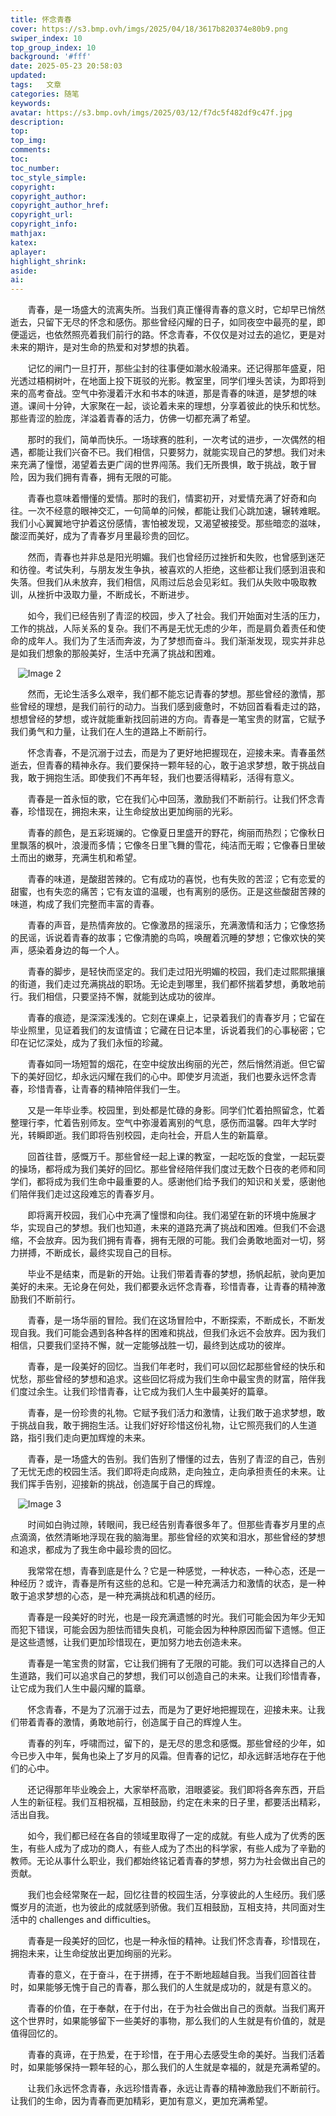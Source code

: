 ```yaml
---
title: 怀念青春
cover: https://s3.bmp.ovh/imgs/2025/04/18/3617b820374e80b9.png
swiper_index: 10
top_group_index: 10
background: '#fff'
date: 2025-05-23 20:58:03
updated:
tags:   文章
categories: 随笔
keywords:
avatar: https://s3.bmp.ovh/imgs/2025/03/12/f7dc5f482df9c47f.jpg
description:
top: 
top_img:
comments:
toc:
toc_number:
toc_style_simple:
copyright:
copyright_author:
copyright_author_href:
copyright_url:
copyright_info:
mathjax:
katex:
aplayer:
highlight_shrink:
aside:
ai:
---
```






&nbsp;&nbsp;&nbsp;&nbsp;&nbsp;&nbsp;&nbsp;青春，是一场盛大的流离失所。当我们真正懂得青春的意义时，它却早已悄然逝去，只留下无尽的怀念和感伤。那些曾经闪耀的日子，如同夜空中最亮的星，即便遥远，也依然照亮着我们前行的路。怀念青春，不仅仅是对过去的追忆，更是对未来的期许，是对生命的热爱和对梦想的执着。






&nbsp;&nbsp;&nbsp;&nbsp;&nbsp;&nbsp;&nbsp;记忆的闸门一旦打开，那些尘封的往事便如潮水般涌来。还记得那年盛夏，阳光透过梧桐树叶，在地面上投下斑驳的光影。教室里，同学们埋头苦读，为即将到来的高考奋战。空气中弥漫着汗水和书本的味道，那是青春的味道，是梦想的味道。课间十分钟，大家聚在一起，谈论着未来的理想，分享着彼此的快乐和忧愁。那些青涩的脸庞，洋溢着青春的活力，仿佛一切都充满了希望。



&nbsp;&nbsp;&nbsp;&nbsp;&nbsp;&nbsp;&nbsp;那时的我们，简单而快乐。一场球赛的胜利，一次考试的进步，一次偶然的相遇，都能让我们兴奋不已。我们相信，只要努力，就能实现自己的梦想。我们对未来充满了憧憬，渴望着去更广阔的世界闯荡。我们无所畏惧，敢于挑战，敢于冒险，因为我们拥有青春，拥有无限的可能。



&nbsp;&nbsp;&nbsp;&nbsp;&nbsp;&nbsp;&nbsp;青春也意味着懵懂的爱情。那时的我们，情窦初开，对爱情充满了好奇和向往。一次不经意的眼神交汇，一句简单的问候，都能让我们心跳加速，辗转难眠。我们小心翼翼地守护着这份感情，害怕被发现，又渴望被接受。那些暗恋的滋味，酸涩而美好，成为了青春岁月里最珍贵的回忆。



&nbsp;&nbsp;&nbsp;&nbsp;&nbsp;&nbsp;&nbsp;然而，青春也并非总是阳光明媚。我们也曾经历过挫折和失败，也曾感到迷茫和彷徨。考试失利，与朋友发生争执，被喜欢的人拒绝，这些都让我们感到沮丧和失落。但我们从未放弃，我们相信，风雨过后总会见彩虹。我们从失败中吸取教训，从挫折中汲取力量，不断成长，不断进步。



&nbsp;&nbsp;&nbsp;&nbsp;&nbsp;&nbsp;&nbsp;如今，我们已经告别了青涩的校园，步入了社会。我们开始面对生活的压力，工作的挑战，人际关系的复杂。我们不再是无忧无虑的少年，而是肩负着责任和使命的成年人。我们为了生活而奔波，为了梦想而奋斗。我们渐渐发现，现实并非总是如我们想象的那般美好，生活中充满了挑战和困难。



&nbsp;&nbsp;&nbsp;![Image 2](https://image.pollinations.ai/prompt/nostalgic%20young%20adults%20reminiscing%20student%20days%20under%20tree%20park%20soft%20golden%20light)



&nbsp;&nbsp;&nbsp;&nbsp;&nbsp;&nbsp;&nbsp;然而，无论生活多么艰辛，我们都不能忘记青春的梦想。那些曾经的激情，那些曾经的理想，是我们前行的动力。当我们感到疲惫时，不妨回首看看走过的路，想想曾经的梦想，或许就能重新找回前进的方向。青春是一笔宝贵的财富，它赋予我们勇气和力量，让我们在人生的道路上不断前行。



&nbsp;&nbsp;&nbsp;&nbsp;&nbsp;&nbsp;&nbsp;怀念青春，不是沉溺于过去，而是为了更好地把握现在，迎接未来。青春虽然逝去，但青春的精神永存。我们要保持一颗年轻的心，敢于追求梦想，敢于挑战自我，敢于拥抱生活。即使我们不再年轻，我们也要活得精彩，活得有意义。



&nbsp;&nbsp;&nbsp;&nbsp;&nbsp;&nbsp;&nbsp;青春是一首永恒的歌，它在我们心中回荡，激励我们不断前行。让我们怀念青春，珍惜现在，拥抱未来，让生命绽放出更加绚丽的光彩。



&nbsp;&nbsp;&nbsp;&nbsp;&nbsp;&nbsp;&nbsp;青春的颜色，是五彩斑斓的。它像夏日里盛开的野花，绚丽而热烈；它像秋日里飘落的枫叶，浪漫而多情；它像冬日里飞舞的雪花，纯洁而无暇；它像春日里破土而出的嫩芽，充满生机和希望。



&nbsp;&nbsp;&nbsp;&nbsp;&nbsp;&nbsp;&nbsp;青春的味道，是酸甜苦辣的。它有成功的喜悦，也有失败的苦涩；它有恋爱的甜蜜，也有失恋的痛苦；它有友谊的温暖，也有离别的感伤。正是这些酸甜苦辣的味道，构成了我们完整而丰富的青春。






&nbsp;&nbsp;&nbsp;&nbsp;&nbsp;&nbsp;&nbsp;青春的声音，是热情奔放的。它像激昂的摇滚乐，充满激情和活力；它像悠扬的民谣，诉说着青春的故事；它像清脆的鸟鸣，唤醒着沉睡的梦想；它像欢快的笑声，感染着身边的每一个人。



&nbsp;&nbsp;&nbsp;&nbsp;&nbsp;&nbsp;&nbsp;青春的脚步，是轻快而坚定的。我们走过阳光明媚的校园，我们走过熙熙攘攘的街道，我们走过充满挑战的职场。无论走到哪里，我们都怀揣着梦想，勇敢地前行。我们相信，只要坚持不懈，就能到达成功的彼岸。



&nbsp;&nbsp;&nbsp;&nbsp;&nbsp;&nbsp;&nbsp;青春的痕迹，是深深浅浅的。它刻在课桌上，记录着我们的青春岁月；它留在毕业照里，见证着我们的友谊情谊；它藏在日记本里，诉说着我们的心事秘密；它印在记忆深处，成为了我们永恒的珍藏。



&nbsp;&nbsp;&nbsp;&nbsp;&nbsp;&nbsp;&nbsp;青春如同一场短暂的烟花，在空中绽放出绚丽的光芒，然后悄然消逝。但它留下的美好回忆，却永远闪耀在我们的心中。即使岁月流逝，我们也要永远怀念青春，珍惜青春，让青春的精神陪伴我们一生。



&nbsp;&nbsp;&nbsp;&nbsp;&nbsp;&nbsp;&nbsp;又是一年毕业季。校园里，到处都是忙碌的身影。同学们忙着拍照留念，忙着整理行李，忙着告别师友。空气中弥漫着离别的气息，感伤而温馨。四年大学时光，转瞬即逝。我们即将告别校园，走向社会，开启人生的新篇章。



&nbsp;&nbsp;&nbsp;&nbsp;&nbsp;&nbsp;&nbsp;回首往昔，感慨万千。那些曾经一起上课的教室，一起吃饭的食堂，一起玩耍的操场，都将成为我们美好的回忆。那些曾经陪伴我们度过无数个日夜的老师和同学们，都将成为我们生命中最重要的人。感谢他们给予我们的知识和关爱，感谢他们陪伴我们走过这段难忘的青春岁月。



&nbsp;&nbsp;&nbsp;&nbsp;&nbsp;&nbsp;&nbsp;即将离开校园，我们心中充满了憧憬和向往。我们渴望在新的环境中施展才华，实现自己的梦想。我们也知道，未来的道路充满了挑战和困难。但我们不会退缩，不会放弃。因为我们拥有青春，拥有无限的可能。我们会勇敢地面对一切，努力拼搏，不断成长，最终实现自己的目标。



&nbsp;&nbsp;&nbsp;&nbsp;&nbsp;&nbsp;&nbsp;毕业不是结束，而是新的开始。让我们带着青春的梦想，扬帆起航，驶向更加美好的未来。无论身在何处，我们都要永远怀念青春，珍惜青春，让青春的精神激励我们不断前行。



&nbsp;&nbsp;&nbsp;&nbsp;&nbsp;&nbsp;&nbsp;青春，是一场华丽的冒险。我们在这场冒险中，不断探索，不断成长，不断发现自我。我们可能会遇到各种各样的困难和挑战，但我们永远不会放弃。因为我们相信，只要我们坚持不懈，就一定能够战胜一切，最终到达成功的彼岸。



&nbsp;&nbsp;&nbsp;&nbsp;&nbsp;&nbsp;&nbsp;青春，是一段美好的回忆。当我们年老时，我们可以回忆起那些曾经的快乐和忧愁，那些曾经的梦想和追求。这些回忆将成为我们生命中最宝贵的财富，陪伴我们度过余生。让我们珍惜青春，让它成为我们人生中最美好的篇章。



&nbsp;&nbsp;&nbsp;&nbsp;&nbsp;&nbsp;&nbsp;青春，是一份珍贵的礼物。它赋予我们活力和激情，让我们敢于追求梦想，敢于挑战自我，敢于拥抱生活。让我们好好珍惜这份礼物，让它照亮我们的人生道路，指引我们走向更加辉煌的未来。



&nbsp;&nbsp;&nbsp;&nbsp;&nbsp;&nbsp;&nbsp;青春，是一场盛大的告别。我们告别了懵懂的过去，告别了青涩的自己，告别了无忧无虑的校园生活。我们即将走向成熟，走向独立，走向承担责任的未来。让我们挥手告别，迎接新的挑战，创造属于自己的辉煌。

&nbsp;&nbsp;&nbsp;![Image 3](https://image.pollinations.ai/prompt/high%20school%20students%20on%20playground%2C%20sunset%2C%20nostalgic%2C%20youthful%20energy)


&nbsp;&nbsp;&nbsp;&nbsp;&nbsp;&nbsp;&nbsp;时间如白驹过隙，转眼间，我已经告别青春很多年了。但那些青春岁月里的点点滴滴，依然清晰地浮现在我的脑海里。那些曾经的欢笑和泪水，那些曾经的梦想和追求，都成为了我生命中最珍贵的回忆。



&nbsp;&nbsp;&nbsp;&nbsp;&nbsp;&nbsp;&nbsp;我常常在想，青春到底是什么？它是一种感觉，一种状态，一种心态，还是一种经历？或许，青春是所有这些的总和。它是一种充满活力和激情的状态，是一种敢于追求梦想的心态，是一种充满挑战和机遇的经历。



&nbsp;&nbsp;&nbsp;&nbsp;&nbsp;&nbsp;&nbsp;青春是一段美好的时光，也是一段充满遗憾的时光。我们可能会因为年少无知而犯下错误，可能会因为胆怯而错失良机，可能会因为种种原因而留下遗憾。但正是这些遗憾，让我们更加珍惜现在，更加努力地去创造未来。



&nbsp;&nbsp;&nbsp;&nbsp;&nbsp;&nbsp;&nbsp;青春是一笔宝贵的财富，它让我们拥有了无限的可能。我们可以选择自己的人生道路，我们可以追求自己的梦想，我们可以创造自己的未来。让我们珍惜青春，让它成为我们人生中最闪耀的篇章。



&nbsp;&nbsp;&nbsp;&nbsp;&nbsp;&nbsp;&nbsp;怀念青春，不是为了沉溺于过去，而是为了更好地把握现在，迎接未来。让我们带着青春的激情，勇敢地前行，创造属于自己的辉煌人生。



&nbsp;&nbsp;&nbsp;&nbsp;&nbsp;&nbsp;&nbsp;青春的列车，呼啸而过，留下的，是无尽的思念和感慨。那些曾经的少年，如今已步入中年，鬓角也染上了岁月的风霜。但青春的记忆，却永远鲜活地存在于他们的心中。



&nbsp;&nbsp;&nbsp;&nbsp;&nbsp;&nbsp;&nbsp;还记得那年毕业晚会上，大家举杯高歌，泪眼婆娑。我们即将各奔东西，开启人生的新征程。我们互相祝福，互相鼓励，约定在未来的日子里，都要活出精彩，活出自我。



&nbsp;&nbsp;&nbsp;&nbsp;&nbsp;&nbsp;&nbsp;如今，我们都已经在各自的领域里取得了一定的成就。有些人成为了优秀的医生，有些人成为了成功的商人，有些人成为了杰出的科学家，有些人成为了辛勤的教师。无论从事什么职业，我们都始终铭记着青春的梦想，努力为社会做出自己的贡献。



&nbsp;&nbsp;&nbsp;&nbsp;&nbsp;&nbsp;&nbsp;我们也会经常聚在一起，回忆往昔的校园生活，分享彼此的人生经历。我们感慨岁月的流逝，也为彼此的成就感到骄傲。我们互相鼓励，互相支持，共同面对生活中的 challenges and difficulties。



&nbsp;&nbsp;&nbsp;&nbsp;&nbsp;&nbsp;&nbsp;青春是一段美好的回忆，也是一种永恒的精神。让我们怀念青春，珍惜现在，拥抱未来，让生命绽放出更加绚丽的光彩。



&nbsp;&nbsp;&nbsp;&nbsp;&nbsp;&nbsp;&nbsp;青春的意义，在于奋斗，在于拼搏，在于不断地超越自我。当我们回首往昔时，如果能够无愧于自己的青春，那么我们的人生就是成功的，就是有意义的。



&nbsp;&nbsp;&nbsp;&nbsp;&nbsp;&nbsp;&nbsp;青春的价值，在于奉献，在于付出，在于为社会做出自己的贡献。当我们离开这个世界时，如果能够留下一些美好的事物，那么我们的人生就是有价值的，就是值得回忆的。



&nbsp;&nbsp;&nbsp;&nbsp;&nbsp;&nbsp;&nbsp;青春的真谛，在于热爱，在于珍惜，在于用心去感受生命的美好。当我们活着时，如果能够保持一颗年轻的心，那么我们的人生就是幸福的，就是充满希望的。



&nbsp;&nbsp;&nbsp;&nbsp;&nbsp;&nbsp;&nbsp;让我们永远怀念青春，永远珍惜青春，永远让青春的精神激励我们不断前行。让我们的生命，因为青春而更加精彩，更加有意义，更加充满希望。



